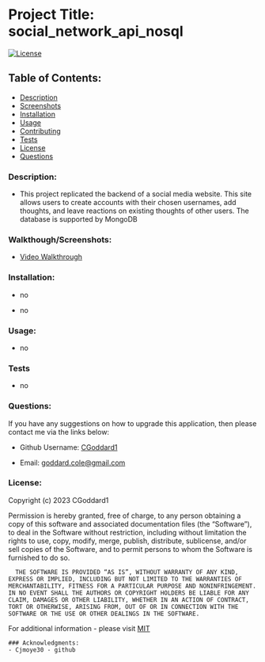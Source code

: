 # Project Title: social_network_api_nosql

  [![License](https://img.shields.io/badge/License-MIT-blue.svg)](https://opensource.org/license/mit-0/)


  ## Table of Contents:
  - [Description](#description)
  - [Screenshots](#screenshots)
  - [Installation](#installation)
  - [Usage](#usage)
  - [Contributing](#contributing)
  - [Tests](#tests)
  - [License](#license)
  - [Questions](#questions)
  
  ### Description:

  - This project replicated the backend of a social media website. This site allows users to  create accounts with their chosen usernames, add thoughts, and leave reactions on existing thoughts of other users. The database is supported by MongoDB


  ### Walkthough/Screenshots: 

  - [Video Walkthrough](https://drive.google.com/file/d/1xjtVU27ci6HBXDsaGI__qrPT6xIpk2jP/view)


  ### Installation:

  - no

  - no


  ### Usage:

  - no


  ### Tests
  - no

  ### Questions:

  If you have any suggestions on how to upgrade this application, then please contact me via the links below:
  - Github Username: [CGoddard1](https://github.com/CGoddard1) 

  - Email: goddard.cole@gmail.com


  ### License:
  Copyright (c) 2023 CGoddard1

  Permission is hereby granted, free of charge, to any person obtaining a copy of this software and associated documentation files (the “Software”), to deal in the Software without restriction, including without limitation the rights to use, copy, modify, merge, publish, distribute, sublicense, and/or sell copies of the Software, and to permit persons to whom the Software is furnished to do so.

      THE SOFTWARE IS PROVIDED “AS IS”, WITHOUT WARRANTY OF ANY KIND, EXPRESS OR IMPLIED, INCLUDING BUT NOT LIMITED TO THE WARRANTIES OF MERCHANTABILITY, FITNESS FOR A PARTICULAR PURPOSE AND NONINFRINGEMENT. IN NO EVENT SHALL THE AUTHORS OR COPYRIGHT HOLDERS BE LIABLE FOR ANY CLAIM, DAMAGES OR OTHER LIABILITY, WHETHER IN AN ACTION OF CONTRACT, TORT OR OTHERWISE, ARISING FROM, OUT OF OR IN CONNECTION WITH THE SOFTWARE OR THE USE OR OTHER DEALINGS IN THE SOFTWARE.

  For additional information  - please visit [MIT](https://opensource.org/license/mit-0/)

    ### Acknowledgments:
    - Cjmoye30 - github
  